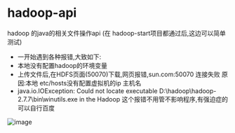 # hadoop-api
hadoop 的java的相关文件操作api (在 hadoop-start项目都通过后,这边可以简单测试)

* 一开始遇到各种报错,大致如下: 
* 本地没有配置hadoop的环境变量  
* 上传文件后,在HDFS页面(50070)下载,网页报错,sun.com:50070 连接失败 原因:本地 etc/hosts没有配置虚拟机的ip 主机名
* java.io.IOException: Could not locate executable D:\hadoop\hadoop-2.7.7\bin\winutils.exe in the Hadoop 这个报错不用管不影响程序,有强迫症的可以自行百度

![image]()
